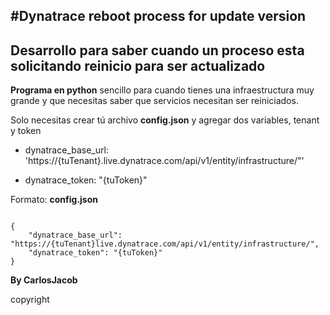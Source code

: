 #Dynatrace reboot process for update version
---
## Desarrollo para saber cuando un proceso esta solicitando reinicio para ser actualizado

**Programa en python** sencillo para cuando tienes una infraestructura muy grande y que necesitas saber que servicios necesitan ser reiniciados.

Solo necesitas crear tú archivo **config.json** y agregar dos variables, tenant y token

- dynatrace_base_url: 'https://{tuTenant}.live.dynatrace.com/api/v1/entity/infrastructure/"' 

- dynatrace_token: "{tuToken}"


Formato: **config.json**
<pre><code>
{
    "dynatrace_base_url": "https://{tuTenant}live.dynatrace.com/api/v1/entity/infrastructure/",
    "dynatrace_token": "{tuToken}"
}
</code></pre>

__By CarlosJacob__

copyright